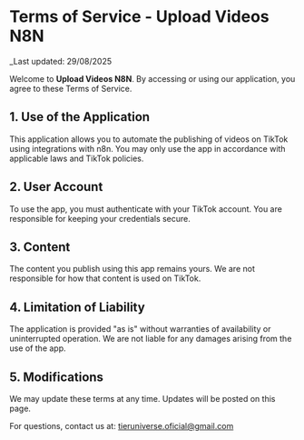 # Terms of Service - Upload Videos N8N

_Last updated: 29/08/2025

Welcome to **Upload Videos N8N**. By accessing or using our application, you agree to these Terms of Service.

## 1. Use of the Application
This application allows you to automate the publishing of videos on TikTok using integrations with n8n. You may only use the app in accordance with applicable laws and TikTok policies.

## 2. User Account
To use the app, you must authenticate with your TikTok account. You are responsible for keeping your credentials secure.

## 3. Content
The content you publish using this app remains yours. We are not responsible for how that content is used on TikTok.

## 4. Limitation of Liability
The application is provided "as is" without warranties of availability or uninterrupted operation. We are not liable for any damages arising from the use of the app.

## 5. Modifications
We may update these terms at any time. Updates will be posted on this page.

For questions, contact us at: tieruniverse.oficial@gmail.com
